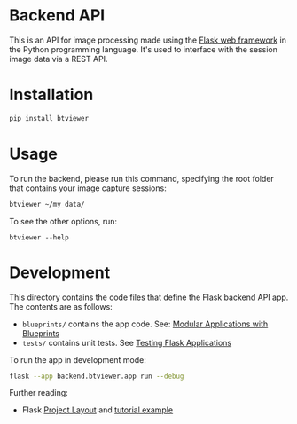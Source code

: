 # Backend API

This is an API for image processing made using the [Flask web framework](https://flask.palletsprojects.com/en/3.0.x/) in the Python programming language. It's used to interface with the session image data via a REST API.

# Installation

```bash
pip install btviewer
```

# Usage

To run the backend, please run this command, specifying the root folder that contains your image capture sessions:

```bash
btviewer ~/my_data/
```

To see the other options, run:

```
btviewer --help
```

# Development

This directory contains the code files that define the Flask backend API app. The contents are as follows:

- `blueprints/` contains the app code. See: [Modular Applications with Blueprints](https://flask.palletsprojects.com/en/2.3.x/blueprints/)
- `tests/`  contains unit tests. See [Testing Flask Applications](https://flask.palletsprojects.com/en/3.0.x/testing/)

To run the app in development mode:

```bash
flask --app backend.btviewer.app run --debug
```

Further reading:

- Flask [Project Layout](https://flask.palletsprojects.com/en/2.3.x/tutorial/layout/) and [tutorial example](https://github.com/pallets/flask/tree/3.0.2/examples/tutorial)
